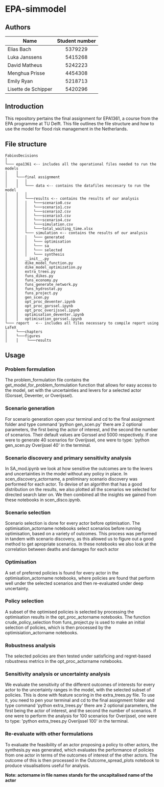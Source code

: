 # EPA-simmodel

## Authors
| Name                | Student number| 
| ------------------- |:-------------:|
| Elias Bach          | 5379229       |
| Luka Janssens       | 5415268       |
| David Matheus       | 5242223       |
| Menghua Prisse      | 4454308       |
| Emily Ryan          | 5218713       |
| Lisette de Schipper | 5420296       |

## Introduction

This repository pertains the final assignment for EPA1361, a course from the EPA programme at TU Delft. 
This file outlines the file structure and how to use the model for flood risk management in the Netherlands.


## File structure

```
FabiosDecisions
│
└─── epa1361 <-- includes all the operational files needed to run the models
│    │
│    └───final assignment 
│    │   │ 
│    │   └─── data <-- contains the datafiles neccesary to run the model
│    │   │
│    │   └───results <-- contains the results of our analysis
│    │   │   └───scenario0.csv
│    │   │   └───scenario1.csv
│    │   │   └───scenario2.csv
│    │   │   └───scenario3.csv
│    │   │   └───scenario4.csv
│    │   │   └───simulation.csv
│    │   │   └───total_waiting_time.xlsx
│    │   └─── simulation <-- contains the results of our analysis
│    │   │   └─── generated
│    │   │   └─── optimisation
│    │   │   └─── sa
│    │   │   └─── selected
│    │   │   └─── synthesis
│    │   __init__.py
│    │   dike_model_function.py
│    │   dike_model_optimization.py
│    │   extra_trees.py
│    │   funs_dikes.py
│    │   funs_economy.py
│    │   funs_generate_network.py
│    │   funs_hydrostat.py
│    │   funs_project.py
│    │   gen_scen.py
│    │   opt_proc_deventer.ipynb
│    │   opt_proc_gorssel.ipynb
│    │   opt_proc_overijssel.ipynb
│    │   optimisation_deventer.ipynb
│    │   optimisation_gorssel.ipynb
└─── report   <-- includes all files necessary to compile report using LaTeX
│    └───chapters
│    └───figures
│    │    └───results
```

## Usage

### Problem formulation

The problem_formulation file contains the get_model_for_problem_formulation function that allows for easy access to the
model, set with the uncertainties and levers for a selected actor (Gorssel, Deventer, or Overijssel).

### Scenario generation

For scenario generation open your terminal and cd to the final assignment folder
and type command 'python gen_scen.py' there are 2 optional parameters, the first being the actor of interest, and the
second the number of scenarios. Their default values are Gorssel and 5000 respectively.
If one were to generate 40 scenarios for Overijssel, one were to type: 'python gen_scen.py Overijssel 40' in the
terminal.

### Scenario discovery and primary sensitivity analysis

In SA_mod.ipynb we look at how sensitive the outcomes are to the levers and uncertainties in the model without any
policy in place.
In scen_discovery_actorname, a preliminary scenario discovery was performed for each actor. To devise of an algorithm
that has a good distribution on the results, we also plotted all the scenarios we selected for directed search later on.
We then combined all the insights we gained from these notebooks in scen_disco.ipynb.

### Scenario selection

Scenario selection is done for every actor before optimisation. The optimisation_actorname notebooks select scenarios 
before running optimisation, based on a variety of outcomes. This process was performed in tandem with scenario discovery,
as this allowed us to figure out a good method to get apropriate scenarios. In these notebooks we also look at the
correlation between deaths and damages for each actor

### Optimisation

A set of preferred policies is found for every actor in the optimisation_actorname notebooks, where policies are found 
that perform well under the selected scenarios and then re-evaluated under deep uncertainty.

### Policy selection

A subset of the optimised policies is selected by processing the optimisation results in the opt_proc_actorname 
notebooks. The function crude_policy_selection from funs_project.py is used to make an initial selection of policies,
which is then processed by the optimisiation_actorname notebooks.

### Robustness analysis

The selected policies are then tested under satisficing and regret-based robustness metrics in the opt_proc_actorname notebooks. 

### Sensitivity analysis or uncertainty analysis

We evaluate the sensitivity of the different outcomes of interests for every actor to the uncertainty ranges in the model,
with the selected subset of policies. This is done with feature scoring in the extra_trees.py file. To use it, you need 
to  pen your terminal and cd to the final assignment folder and type command 'python extra_trees.py' there are 2 optional 
parameters, the first being the actor of interest, and the second the number of scenarios. If one were to perform the
analysis for 100 scenarios for Overijssel, one were to type: 'python extra_trees.py Overijssel 100' in the terminal.

### Re-evaluate with other formulations

To evaluate the feasibility of an actor proposing a policy to other actors, the synthesis.py was generated, 
which evaluates the performance of policies from one actor in terms of the outcomes of interest of the other actors. 
The outcome of this is then processed in the Outcome_spread_plots notebook to produce visualisations useful for analysis.

**Note: actorname in file names stands for the uncapitalised name of the actor**

